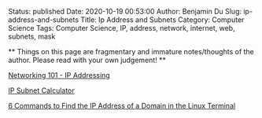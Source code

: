 Status: published
Date: 2020-10-19 00:53:00
Author: Benjamin Du
Slug: ip-address-and-subnets
Title: Ip Address and Subnets
Category: Computer Science
Tags: Computer Science, IP, address, network, internet, web, subnets, mask

**
Things on this page are fragmentary and immature notes/thoughts of the author.
Please read with your own judgement!
**


[Networking 101 - IP Addressing](https://www.civo.com/learn/ip-addressing)

[IP Subnet Calculator](https://www.calculator.net/ip-subnet-calculator.html)

[6 Commands to Find the IP Address of a Domain in the Linux Terminal](https://www.2daygeek.com/linux-command-find-check-domain-ip-address/)
